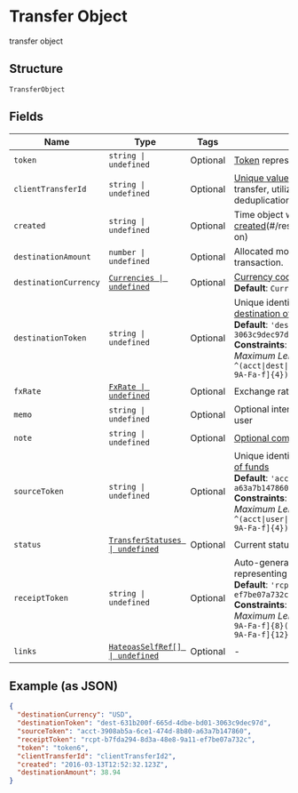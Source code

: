 
# Transfer Object

transfer object

## Structure

`TransferObject`

## Fields

| Name | Type | Tags | Description |
|  --- | --- | --- | --- |
| `token` | `string \| undefined` | Optional | [Token](#/rest/models/structures/token) representing the resource |
| `clientTransferId` | `string \| undefined` | Optional | [Unique value](#/rest/models/structures/client-transfer-id) provided by the client for the transfer, utilized for reference and deduplication. |
| `created` | `string \| undefined` | Optional | Time object was [created](#/rest/models/structures/created-on)(#/rest/models/structures/created-on) |
| `destinationAmount` | `number \| undefined` | Optional | Allocated money to be sent in the transaction. |
| `destinationCurrency` | [`Currencies \| undefined`](../../doc/models/currencies.md) | Optional | [Currency code type](#/rest/models/structures/country) for the object<br>**Default**: `Currencies.USD` |
| `destinationToken` | `string \| undefined` | Optional | Unique identifier representing the [destination of funds](#/rest/models/structures/destination-token)<br>**Default**: `'dest-631b200f-665d-4dbe-bd01-3063c9dec97d'`<br>**Constraints**: *Minimum Length*: `41`, *Maximum Length*: `41`, *Pattern*: `^(acct\|dest\|user)-[0-9A-Fa-f]{8}(?:-[0-9A-Fa-f]{4}){3}-[0-9A-Fa-f]{12}$` |
| `fxRate` | [`FxRate \| undefined`](../../doc/models/fx-rate.md) | Optional | Exchange rate |
| `memo` | `string \| undefined` | Optional | Optional internal [memo](#/rest/models/structures/memo) not visible to the user |
| `note` | `string \| undefined` | Optional | [Optional comments](#/rest/models/structures/notes) visible to the user |
| `sourceToken` | `string \| undefined` | Optional | Unique identifier representing the [source of funds](#/rest/models/structures/source-token)<br>**Default**: `'acct-3908ab5a-6ce1-474d-8b80-a63a7b147860'`<br>**Constraints**: *Minimum Length*: `41`, *Maximum Length*: `41`, *Pattern*: `^(acct\|user\|dest)-[0-9A-Fa-f]{8}(?:-[0-9A-Fa-f]{4}){3}-[0-9A-Fa-f]{12}$` |
| `status` | [`TransferStatuses \| undefined`](../../doc/models/transfer-statuses.md) | Optional | Current status of a [transfer](#/rest/models/structures/transfer) |
| `receiptToken` | `string \| undefined` | Optional | Auto-generated unique identifier representing a receipt, prefixed with `rcpt-`.<br>**Default**: `'rcpt-b7fda294-8d3a-48e8-9a11-ef7be07a732c'`<br>**Constraints**: *Minimum Length*: `41`, *Maximum Length*: `41`, *Pattern*: `^rcpt-[0-9A-Fa-f]{8}(?:-[0-9A-Fa-f]{4}){3}-[0-9A-Fa-f]{12}$` |
| `links` | [`HateoasSelfRef[] \| undefined`](../../doc/models/hateoas-self-ref.md) | Optional | - |

## Example (as JSON)

```json
{
  "destinationCurrency": "USD",
  "destinationToken": "dest-631b200f-665d-4dbe-bd01-3063c9dec97d",
  "sourceToken": "acct-3908ab5a-6ce1-474d-8b80-a63a7b147860",
  "receiptToken": "rcpt-b7fda294-8d3a-48e8-9a11-ef7be07a732c",
  "token": "token6",
  "clientTransferId": "clientTransferId2",
  "created": "2016-03-13T12:52:32.123Z",
  "destinationAmount": 38.94
}
```

